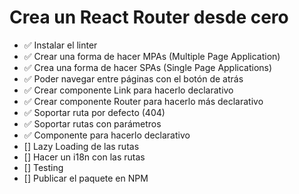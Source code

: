 # Crea un React Router desde cero

- ✅ Instalar el linter
- ✅ Crear una forma de hacer MPAs (Multiple Page Application)
- ✅ Crea una forma de hacer SPAs (Single Page Applications)
- ✅ Poder navegar entre páginas con el botón de atrás
- ✅ Crear componente Link para hacerlo declarativo
- ✅ Crear componente Router para hacerlo más declarativo
- ✅ Soportar ruta por defecto (404)
- ✅ Soportar rutas con parámetros
- ✅ Componente para hacerlo declarativo
- [] Lazy Loading de las rutas
- [] Hacer un i18n con las rutas
- [] Testing
- [] Publicar el paquete en NPM

